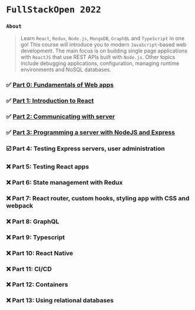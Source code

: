# `FullStackOpen 2022`

### `About`

> Learn `React`, `Redux`, `Node.js`, `MongoDB`, `GraphQL` and `TypeScript` in one go! This course will introduce you to modern `JavaScript`-based web development. The main focus is on building single page applications with `ReactJS` that use REST APIs built with `Node.js`.
Other topics include debugging applications, configuration, managing runtime environments and NoSQL databases.

### ✅ [Part 0:  Fundamentals of Web apps](https://github.com/adityash1/FullStackOpen-Exercises/tree/main/part0)

### ✅ [Part 1:  Introduction to React](https://github.com/adityash1/FullStackOpen-Exercises/tree/main/part1) 

### ✅ [Part 2:  Communicating with server](https://github.com/adityash1/FullStackOpen-Exercises/tree/main/part2)

### ✅ [Part 3:  Programming a server with NodeJS and Express](https://github.com/adityash1/FullStackOpen-Exercises/tree/main/part3) 

### ☑️ Part 4:  Testing Express servers, user administration 

### ❌ Part 5:  Testing React apps 

### ❌ Part 6:  State management with Redux 

### ❌ Part 7:  React router, custom hooks, styling app with CSS and webpack 

### ❌ Part 8:  GraphQL 

### ❌ Part 9:  Typescript 

### ❌ Part 10: React Native 

### ❌ Part 11: CI/CD 

### ❌ Part 12: Containers

### ❌ Part 13: Using relational databases